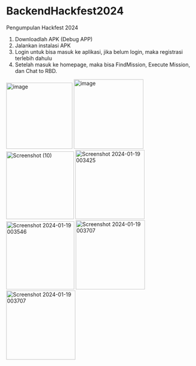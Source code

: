 # BackendHackfest2024
Pengumpulan Hackfest 2024

1. Downloadlah APK (Debug APP)
2. Jalankan instalasi APK
3. Login untuk bisa masuk ke aplikasi, jika belum login, maka registrasi terlebih dahulu
4. Setelah masuk ke homepage, maka bisa FindMission, Execute Mission, dan Chat to RBD.

<img width="177" alt="image" src="https://github.com/WiefranVarenzo/BackendHackfest2024/assets/92115374/78a8c9c1-00e0-493f-ba2f-34a87c04c8d2">

<img width="186" alt="image" src="https://github.com/WiefranVarenzo/BackendHackfest2024/assets/92115374/55b20b83-9e11-4516-b977-cc49a2defa31">

<img width="181" alt="Screenshot (10)" src="https://github.com/WiefranVarenzo/BackendHackfest2024/assets/92115374/6a58db7f-8fb6-458d-81d4-99e898d33d58">

<img width="185" alt="Screenshot 2024-01-19 003425" src="https://github.com/WiefranVarenzo/BackendHackfest2024/assets/92115374/ece95889-ff16-4216-a29f-25ffccd13a25">

<img width="182" alt="Screenshot 2024-01-19 003546" src="https://github.com/WiefranVarenzo/BackendHackfest2024/assets/92115374/82607493-998c-47ce-a65a-30d9cc1b6853">

<img width="185" alt="Screenshot 2024-01-19 003707" src="https://github.com/WiefranVarenzo/BackendHackfest2024/assets/92115374/fc8d4dbd-b312-43f4-b37a-1b99578ba2f4">

<img width="185" alt="Screenshot 2024-01-19 003707" src="https://github.com/WiefranVarenzo/BackendHackfest2024/assets/92115374/fb9ecd03-e415-42cb-a9be-4ba860fd6304">

